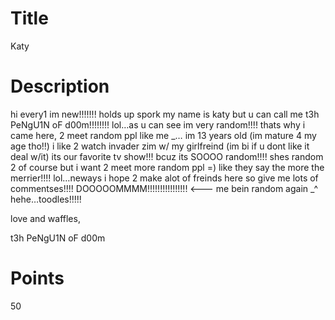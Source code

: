 # Title
Katy

# Description
hi every1 im new!!!!!!! holds up spork my name is katy but u can call me t3h PeNgU1N oF d00m!!!!!!!! lol…as u can see im very random!!!! thats why i came here, 2 meet random ppl like me _… im 13 years old (im mature 4 my age tho!!) i like 2 watch invader zim w/ my girlfreind (im bi if u dont like it deal w/it) its our favorite tv show!!! bcuz its SOOOO random!!!! shes random 2 of course but i want 2 meet more random ppl =) like they say the more the merrier!!!! lol…neways i hope 2 make alot of freinds here so give me lots of commentses!!!!
DOOOOOMMMM!!!!!!!!!!!!!!!! <--- me bein random again _^ hehe…toodles!!!!!

love and waffles,

t3h PeNgU1N oF d00m 

# Points
50
